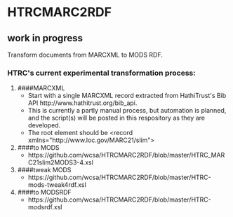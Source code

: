 # HTRCMARC2RDF
## work in progress  

Transform documents from MARCXML to MODS RDF.  

### HTRC's current experimental transformation process:  

<ol>
<li>
####MARCXML
	<ul>
		<li>Start with a single MARCXML record extracted from HathiTrust's Bib API http://www.hathitrust.org/bib_api.</li>
		<li>This is currently a partly manual process, but automation is planned, and the script(s) will be posted in this respository as they are developed.</li>
		<li>The root element should be &lt;record xmlns="http://www.loc.gov/MARC21/slim"></li>
	</ul>
</li>
<li>
####to MODS
	<ul>
	<li>https://github.com/wcsa/HTRCMARC2RDF/blob/master/HTRC_MARC21slim2MODS3-4.xsl</li>
	</ul>
</li>
<li>
####tweak MODS
	<ul>
	<li>https://github.com/wcsa/HTRCMARC2RDF/blob/master/HTRC-mods-tweak4rdf.xsl</li>
	</ul>
</li>
<li>
####to MODSRDF
	<ul>
	<li>https://github.com/wcsa/HTRCMARC2RDF/blob/master/HTRC-modsrdf.xsl</li>
	</ul>
</li>

</ol>





